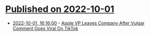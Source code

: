 # [Published on 2022-10-01](index.md)

* [2022-10-01, 16:16:00](https://apple.slashdot.org/story/22/10/01/013223/apple-vp-leaves-company-after-vulgar-comment-goes-viral-on-tiktok?utm_source=rss1.0mainlinkanon&utm_medium=feed) - [Apple VP Leaves Company After Vulgar Comment Goes Viral On TikTok](https://apple.slashdot.org/story/22/10/01/013223/apple-vp-leaves-company-after-vulgar-comment-goes-viral-on-tiktok?utm_source=rss1.0mainlinkanon&utm_medium=feed)
